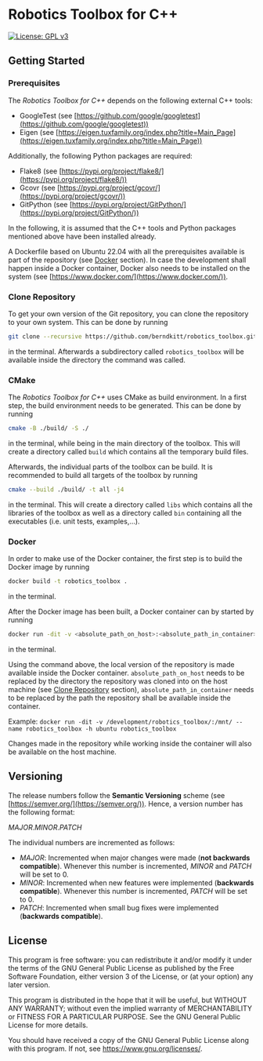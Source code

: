 # Robotics Toolbox for C++

[![License: GPL v3](https://img.shields.io/badge/License-GPLv3-blue.svg)](https://www.gnu.org/licenses/gpl-3.0)

## Getting Started

### Prerequisites

The *Robotics Toolbox for C++* depends on the following external C++ tools:

- GoogleTest (see [https://github.com/google/googletest](https://github.com/google/googletest))
- Eigen (see [https://eigen.tuxfamily.org/index.php?title=Main_Page](https://eigen.tuxfamily.org/index.php?title=Main_Page))

Additionally, the following Python packages are required:

- Flake8 (see [https://pypi.org/project/flake8/](https://pypi.org/project/flake8/))
- Gcovr (see [https://pypi.org/project/gcovr/](https://pypi.org/project/gcovr/))
- GitPython (see [https://pypi.org/project/GitPython/](https://pypi.org/project/GitPython/))

In the following, it is assumed that the C++ tools and Python packages mentioned above have been installed already.

A Dockerfile based on Ubuntu 22.04 with all the prerequisites available is part of the repository (see [Docker](#docker) section). In case the development shall happen inside a Docker container, Docker also needs to be installed on the system (see [https://www.docker.com/](https://www.docker.com/)).

### Clone Repository

To get your own version of the Git repository, you can clone the repository to your own system. This can be done by running

```bash
git clone --recursive https://github.com/berndkitt/robotics_toolbox.git
```

in the terminal. Afterwards a subdirectory called `robotics_toolbox` will be available inside the directory the command was called.

### CMake

The *Robotics Toolbox for C++* uses CMake as build environment. In a first step, the build environment needs to be generated. This can be done by running

```bash
cmake -B ./build/ -S ./
```

in the terminal, while being in the main directory of the toolbox. This will create a directory called `build` which contains all the temporary build files.

Afterwards, the individual parts of the toolbox can be build. It is recommended to build all targets of the toolbox by running

```bash
cmake --build ./build/ -t all -j4
```

in the terminal. This will create a directory called `libs` which contains all the libraries of the toolbox as well as a directory called `bin` containing all the executables (i.e. unit tests, examples,...).

### Docker

In order to make use of the Docker container, the first step is to build the Docker image by running

```bash
docker build -t robotics_toolbox .
```

in the terminal.

After the Docker image has been built, a Docker container can by started by running

```bash
docker run -dit -v <absolute_path_on_host>:<absolute_path_in_container> --name robotics_toolbox -h ubuntu robotics_toolbox
```

in the terminal.

Using the command above, the local version of the repository is made available inside the Docker container. `absolute_path_on_host` needs to be replaced by the directory the repository was cloned into on the host machine (see [Clone Repository](#clone-repository) section), `absolute_path_in_container` needs to be replaced by the path the repository shall be available inside the container.

Example: `docker run -dit -v /development/robotics_toolbox/:/mnt/ --name robotics_toolbox -h ubuntu robotics_toolbox`

Changes made in the repository while working inside the container will also be available on the host machine.

## Versioning

The release numbers follow the **Semantic Versioning** scheme (see [https://semver.org/](https://semver.org/)). Hence, a version number has the following format:

*MAJOR*.*MINOR*.*PATCH*

The individual numbers are incremented as follows:

- *MAJOR*: Incremented when major changes were made (**not backwards compatible**). Whenever this number is incremented, *MINOR* and *PATCH* will be set to 0.
- *MINOR*: Incremented when new features were implemented (**backwards compatible**). Whenever this number is incremented, *PATCH* will be set to 0.
- *PATCH*: Incremented when small bug fixes were implemented (**backwards compatible**).

## License

This program is free software: you can redistribute it and/or modify it under the terms of the GNU General Public License as published by the Free Software Foundation, either version 3 of the License, or (at your option) any later version.

This program is distributed in the hope that it will be useful, but WITHOUT ANY WARRANTY; without even the implied warranty of MERCHANTABILITY or FITNESS FOR A PARTICULAR PURPOSE.  See the GNU General Public License for more details.

You should have received a copy of the GNU General Public License along with this program.  If not, see <https://www.gnu.org/licenses/>.
